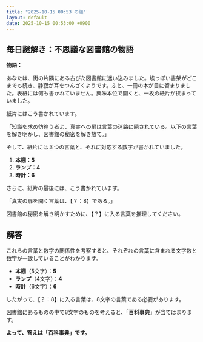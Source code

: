 ```yaml
---
title: "2025-10-15 00:53 の謎"
layout: default
date: 2025-10-15 00:53:00 +0900
---
```

## 毎日謎解き：不思議な図書館の物語

**物語：**

あなたは、街の片隅にある古びた図書館に迷い込みました。埃っぽい書架がどこまでも続き、静寂が耳をつんざくようです。ふと、一冊の本が目に留まりました。表紙には何も書かれていません。興味本位で開くと、一枚の紙片が挟まっていました。

紙片にはこう書かれています。

「知識を求め彷徨う者よ、真実への扉は言葉の迷路に隠されている。以下の言葉を解き明かし、図書館の秘密を解き放て。」

そして、紙片には３つの言葉と、それに対応する数字が書かれていました。

1.  **本棚：5**
2.  **ランプ：4**
3.  **時計：6**

さらに、紙片の最後には、こう書かれています。

「真実の扉を開く言葉は、【？：8】である。」

図書館の秘密を解き明かすために、【？】に入る言葉を推理してください。

## 解答

これらの言葉と数字の関係性を考察すると、それぞれの言葉に含まれる文字数と数字が一致していることがわかります。

*   **本棚**（5文字）：**5**
*   **ランプ**（4文字）：**4**
*   **時計**（6文字）：**6**

したがって、【？：8】に入る言葉は、8文字の言葉である必要があります。

図書館にあるものの中で8文字のものを考えると、「**百科事典**」が当てはまります。

**よって、答えは「百科事典」です。**

